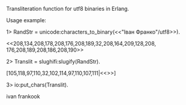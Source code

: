 Transliteration function for utf8 binaries in Erlang.

Usage example:

1> RandStr = unicode:characters_to_binary(<<"Іван Франко"/utf8>>).

<<208,134,208,178,208,176,208,189,32,208,164,209,128,208,
  176,208,189,208,186,208,190>>

2> Translit = slughifi:slugify(RandStr).

[105,118,97,110,32,102,114,97,110,107,111|<<>>]

3> io:put_chars(Translit).

ivan frankook
